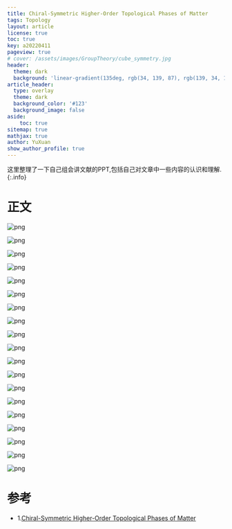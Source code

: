```yaml
---
title: Chiral-Symmetric Higher-Order Topological Phases of Matter
tags: Topology  
layout: article
license: true
toc: true
key: a20220411
pageview: true
# cover: /assets/images/GroupTheory/cube_symmetry.jpg
header:
  theme: dark
  background: 'linear-gradient(135deg, rgb(34, 139, 87), rgb(139, 34, 139))'
article_header:
  type: overlay
  theme: dark
  background_color: '#123'
  background_image: false
aside:
    toc: true
sitemap: true
mathjax: true
author: YuXuan
show_author_profile: true
---
```


这里整理了一下自己组会讲文献的PPT,包括自己对文章中一些内容的认识和理解.
{:.info}
<!--more-->
# 正文
![png](/assets/images/GroupPPT/1st/1.jpg)

![png](/assets/images/GroupPPT/1st/2.jpg)

![png](/assets/images/GroupPPT/1st/3.jpg)

![png](/assets/images/GroupPPT/1st/4.jpg)

![png](/assets/images/GroupPPT/1st/5.jpg)

![png](/assets/images/GroupPPT/1st/6.jpg)

![png](/assets/images/GroupPPT/1st/7.jpg)

![png](/assets/images/GroupPPT/1st/8.jpg)

![png](/assets/images/GroupPPT/1st/9.jpg)

![png](/assets/images/GroupPPT/1st/10.jpg)

![png](/assets/images/GroupPPT/1st/11.jpg)

![png](/assets/images/GroupPPT/1st/12.jpg)

![png](/assets/images/GroupPPT/1st/13.jpg)

![png](/assets/images/GroupPPT/1st/14.jpg)

![png](/assets/images/GroupPPT/1st/15.jpg)

![png](/assets/images/GroupPPT/1st/16.jpg)

![png](/assets/images/GroupPPT/1st/17.jpg)

![png](/assets/images/GroupPPT/1st/18.jpg)

![png](/assets/images/GroupPPT/1st/19.jpg)

# 参考
- 1.[Chiral-Symmetric Higher-Order Topological Phases of Matter](http://arxiv.org/abs/2109.06892)
